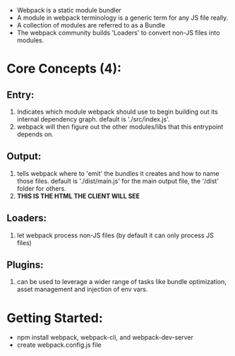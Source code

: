 - Webpack is a static module bundler
- A module in webpack terminology is a generic term for any JS file really.
- A collection of modules are referred to as a Bundle
- The webpack community builds 'Loaders' to convert non-JS files into modules.

# Core Concepts (4):

## Entry:
1. Indicates which module webpack should use to begin building out its internal dependency graph. default is './src/index.js'.
2. webpack will then figure out the other modules/libs that this entrypoint depends on.

## Output:
1. tells webpack where to 'emit' the bundles it creates and how to name those files. default is './dist/main.js' for the main output file, the '/dist' folder for others.
2. **THIS IS THE HTML THE CLIENT WILL SEE**

## Loaders:
1. let webpack process non-JS files (by default it can only process JS files)

## Plugins:
1. can be used to leverage a wider range of tasks like bundle optimization, asset management and injection of env vars.

# Getting Started:
- npm install webpack, webpack-cli, and webpack-dev-server
- create webpack.config.js file
